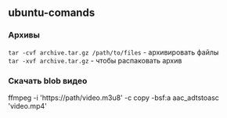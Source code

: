 ## ubuntu-comands
### Архивы<br>

```tar -cvf archive.tar.gz /path/to/files``` - архивировать файлы <br>
```tar -xvf archive.tar.gz``` - чтобы распаковать архив 

### Скачать blob видео<br>
ffmpeg -i 'https://path/video.m3u8' -c copy -bsf:a aac_adtstoasc 'video.mp4'
